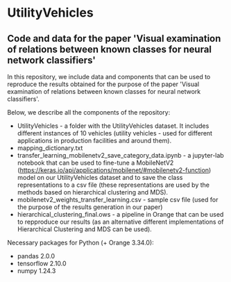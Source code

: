 # UtilityVehicles

## Code and data for the paper 'Visual examination of relations between known classes for neural network classifiers'

In this repository, we include data and components that can be used to reproduce the results obtained for the purpose of the paper 'Visual examination of relations between known classes for neural network classifiers'. 

Below, we describe all the components of the repository:
* UtilityVehicles - a folder with the UtilityVehicles dataset. It includes different instances of 10 vehicles (utility vehicles - used for different applications in production facilities and around them).
* mapping_dictionary.txt
* transfer_learning_mobilenetv2_save_category_data.ipynb - a jupyter-lab notebook that can be used to fine-tune a MobileNetV2 (https://keras.io/api/applications/mobilenet/#mobilenetv2-function) model on our UtilityVehicles dataset and to save the class representations to a csv file (these representations are used by the methods based on hierarchical clustering and MDS).
* mobilenetv2_weights_transfer_learning.csv  - sample csv file (used for the purpose of the results generation in our paper)
* hierarchical_clustering_final.ows - a pipeline in Orange that can be used to repproduce our results (as an alternative different implementations of Hierarchical Clustering and MDS can be used). 


Necessary packages for Python (+ Orange 3.34.0):
* pandas                       2.0.0
* tensorflow                   2.10.0
* numpy                        1.24.3



